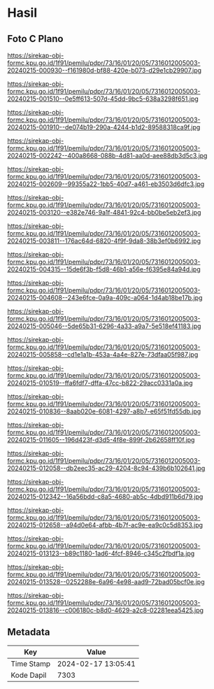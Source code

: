 # Hasil

## Foto C Plano

https://sirekap-obj-formc.kpu.go.id/1f91/pemilu/pdpr/73/16/01/20/05/7316012005003-20240215-000930--f161980d-bf88-420e-b073-d29e1cb29907.jpg

https://sirekap-obj-formc.kpu.go.id/1f91/pemilu/pdpr/73/16/01/20/05/7316012005003-20240215-001510--0e5ff613-507d-45dd-9bc5-638a3298f651.jpg

https://sirekap-obj-formc.kpu.go.id/1f91/pemilu/pdpr/73/16/01/20/05/7316012005003-20240215-001910--de074b19-290a-4244-b1d2-89588318ca9f.jpg

https://sirekap-obj-formc.kpu.go.id/1f91/pemilu/pdpr/73/16/01/20/05/7316012005003-20240215-002242--400a8668-088b-4d81-aa0d-aee88db3d5c3.jpg

https://sirekap-obj-formc.kpu.go.id/1f91/pemilu/pdpr/73/16/01/20/05/7316012005003-20240215-002609--99355a22-1bb5-40d7-a461-eb3503d6dfc3.jpg

https://sirekap-obj-formc.kpu.go.id/1f91/pemilu/pdpr/73/16/01/20/05/7316012005003-20240215-003120--e382e746-9a1f-4841-92c4-bb0be5eb2ef3.jpg

https://sirekap-obj-formc.kpu.go.id/1f91/pemilu/pdpr/73/16/01/20/05/7316012005003-20240215-003811--176ac64d-6820-4f9f-9da8-38b3ef0b6992.jpg

https://sirekap-obj-formc.kpu.go.id/1f91/pemilu/pdpr/73/16/01/20/05/7316012005003-20240215-004315--15de6f3b-f5d8-46b1-a56e-f6395e84a94d.jpg

https://sirekap-obj-formc.kpu.go.id/1f91/pemilu/pdpr/73/16/01/20/05/7316012005003-20240215-004608--243e6fce-0a9a-409c-a064-1d4ab18be17b.jpg

https://sirekap-obj-formc.kpu.go.id/1f91/pemilu/pdpr/73/16/01/20/05/7316012005003-20240215-005046--5de65b31-6296-4a33-a9a7-5e518ef41183.jpg

https://sirekap-obj-formc.kpu.go.id/1f91/pemilu/pdpr/73/16/01/20/05/7316012005003-20240215-005858--cd1e1a1b-453a-4a4e-827e-73dfaa05f987.jpg

https://sirekap-obj-formc.kpu.go.id/1f91/pemilu/pdpr/73/16/01/20/05/7316012005003-20240215-010519--ffa6fdf7-dffa-47cc-b822-29acc0331a0a.jpg

https://sirekap-obj-formc.kpu.go.id/1f91/pemilu/pdpr/73/16/01/20/05/7316012005003-20240215-010836--8aab020e-6081-4297-a8b7-e65f51fd55db.jpg

https://sirekap-obj-formc.kpu.go.id/1f91/pemilu/pdpr/73/16/01/20/05/7316012005003-20240215-011605--196d423f-d3d5-4f8e-899f-2b62658ff10f.jpg

https://sirekap-obj-formc.kpu.go.id/1f91/pemilu/pdpr/73/16/01/20/05/7316012005003-20240215-012058--db2eec35-ac29-4204-8c94-439b6b102641.jpg

https://sirekap-obj-formc.kpu.go.id/1f91/pemilu/pdpr/73/16/01/20/05/7316012005003-20240215-012342--16a56bdd-c8a5-4680-ab5c-4dbd911b6d79.jpg

https://sirekap-obj-formc.kpu.go.id/1f91/pemilu/pdpr/73/16/01/20/05/7316012005003-20240215-012658--a94d0e64-afbb-4b7f-ac9e-ea9c0c5d8353.jpg

https://sirekap-obj-formc.kpu.go.id/1f91/pemilu/pdpr/73/16/01/20/05/7316012005003-20240215-013123--b89c1180-1ad6-4fcf-8946-c345c2fbdf1a.jpg

https://sirekap-obj-formc.kpu.go.id/1f91/pemilu/pdpr/73/16/01/20/05/7316012005003-20240215-013528--0252288e-6a96-4e98-aad9-72bad05bcf0e.jpg

https://sirekap-obj-formc.kpu.go.id/1f91/pemilu/pdpr/73/16/01/20/05/7316012005003-20240215-013816--c006180c-b8d0-4629-a2c8-02281eea5425.jpg


## Metadata

| Key        | Value               |
| ---------- | ------------------- |
| Time Stamp | 2024-02-17 13:05:41 |
| Kode Dapil | 7303                |




